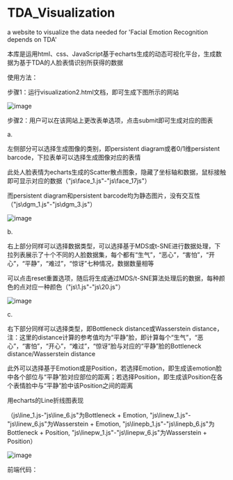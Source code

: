 # TDA_Visualization
a website to visualize the data needed for 'Facial Emotion Recognition depends on TDA'

本库是运用html、css、JavaScript基于echarts生成的动态可视化平台，生成数据为基于TDA的人脸表情识别所获得的数据

使用方法：

步骤1：运行visualization2.html文档，即可生成下图所示的网站

![image](https://user-images.githubusercontent.com/102588357/174073352-b0356464-b2d6-4363-9f11-1a85bcfd22a3.png)

步骤2：用户可以在该网站上更改表单选项，点击submit即可生成对应的图表

a. 

左侧部分可以选择生成图像的类别，即persistent diagram或者0/1维persistent barcode，下拉表单可以选择生成图像对应的表情

此处人脸表情为echarts生成的Scatter散点图象，隐藏了坐标轴和数据，鼠标接触即可显示对应的数据（"js\face_1.js"-"js\face_17js"）

而persistent diagram和persistent barcode均为静态图片，没有交互性（"js\dgm_1.js"-"js\dgm_3.js"）

![image](https://user-images.githubusercontent.com/102588357/174074811-32d650ad-49bd-4e60-ad00-365cd2e8a86e.png)

b. 

右上部分同样可以选择数据类型，可以选择基于MDS或t-SNE进行数据处理，下拉列表展示了十个不同的人脸数据集，每个都有“生气”，“恶心”，“害怕”，“开心”，“平静”，“难过”，“惊讶”七种情况，数据数量相等

可以点击reset重置选项，随后将生成通过MDS/t-SNE算法处理后的数据，每种颜色的点对应一种颜色（"js\1.js"-"js\20.js"）

![image](https://user-images.githubusercontent.com/102588357/174078086-ccfd8149-904f-425b-998f-f1a2f5687513.png)

c.

右下部分同样可以选择类型，即Bottleneck distance或Wasserstein distance，注：这里的distance计算的参考值均为“平静”脸，即计算每个“生气”，“恶心”，“害怕”，“开心”，“难过”，“惊讶”脸与对应的“平静”脸的Bottleneck distance/Wasserstein distance

此外可以选择基于Emotion或是Position，若选择Emotion，即生成该emotion脸中各个部位与“平静”脸对应部位的距离；若选择Position，即生成该Position在各个表情脸中与“平静”脸中该Position之间的距离

用echarts的Line折线图表现

（js\line_1.js-"js\line_6.js"为Bottleneck + Emotion, "js\linew_1.js"-"js\linew_6.js"为Wasserstein + Emotion, "js\linepb_1.js"-"js\linepb_6.js"为Bottleneck + Position, "js\linepw_1.js"-"js\linepw_6.js"为Wasserstein + Position）

![image](https://user-images.githubusercontent.com/102588357/174079714-80815f0f-9803-484b-821d-85fa0b853aba.png)



前端代码：

